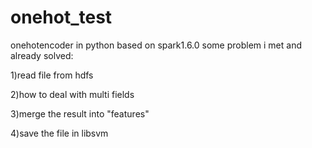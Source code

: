# onehot_test
onehotencoder in python
based on spark1.6.0
some problem i met and already solved:

1)read file from hdfs

2)how to deal with multi fields

3)merge the result into "features"

4)save the file in libsvm 
